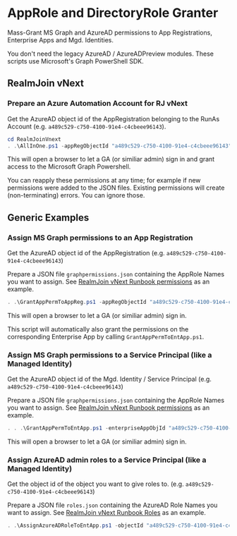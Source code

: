# AppRole and DirectoryRole Granter

Mass-Grant MS Graph and AzureAD permissions to App Registrations, Enterprise Apps and Mgd. Identities.

You don't need the legacy AzureAD / AzureADPreview modules. These scripts use Microsoft's Graph PowerShell SDK. 

## RealmJoin vNext 

### Prepare an Azure Automation Account for RJ vNext

Get the AzureAD object id of the AppRegistration belonging to the RunAs Account (e.g. `a489c529-c750-4100-91e4-c4cbeee96143`).

```powershell
cd RealmJoinVnext
. .\AllInOne.ps1 -appRegObjectId "a489c529-c750-4100-91e4-c4cbeee96143" 
``` 

This will open a browser to let a GA (or similiar admin) sign in and grant access to the Microsoft Graph Powershell. 

You can reapply these permissions at any time; for example if new permissions were added to the JSON files. Existing permissions will create (non-terminating) errors. You can ignore those.

## Generic Examples

### Assign MS Graph permissions to an App Registration

Get the AzureAD object id of the AppRegistration (e.g. `a489c529-c750-4100-91e4-c4cbeee96143`)

Prepare a JSON file `graphpermissions.json` containing the AppRole Names you want to assign. See [RealmJoin vNext Runbook permissions](RealmJoinVnext/RJvNextPermissions.json) as an example.

```powershell
. .\GrantAppPermToAppReg.ps1 -appRegObjectId "a489c529-c750-4100-91e4-c4cbeee96143" -permissionsTemplate .\graphpermissions.json
``` 

This will open a browser to let a GA (or similiar admin) sign in.

This script will automatically also grant the permissions on the corresponding Enterprise App by calling `GrantAppPermToEntApp.ps1`.

### Assign MS Graph permissions to a Service Principal (like a Managed Identity)

Get the AzureAD object id of the Mgd. Identity / Service Principal (e.g. `a489c529-c750-4100-91e4-c4cbeee96143`)

Prepare a JSON file `graphpermissions.json` containing the AppRole Names you want to assign. See [RealmJoin vNext Runbook permissions](RealmJoinVnext/RJvNextPermissions.json) as an example.

```powershell
. . .\GrantAppPermToEntApp.ps1 -enterpriseAppObjId "a489c529-c750-4100-91e4-c4cbeee96143" -permissionsTemplate .\graphpermissions.json
``` 

This will open a browser to let a GA (or similiar admin) sign in.

### Assign AzureAD admin roles to a Service Principal (like a Managed Identity)

Get the object id of the object you want to give roles to. (e.g. `a489c529-c750-4100-91e4-c4cbeee96143`)

Prepare a JSON file `roles.json` containing the AzureAD Role Names you want to assign. See [RealmJoin vNext Runbook Roles](RealmJoinVnext/RJvNextRoles.json) as an example.

```powershell
. .\AssignAzureADRoleToEntApp.ps1 -objectId "a489c529-c750-4100-91e4-c4cbeee96143" -rolesTemplate .\roles.json
``` 
